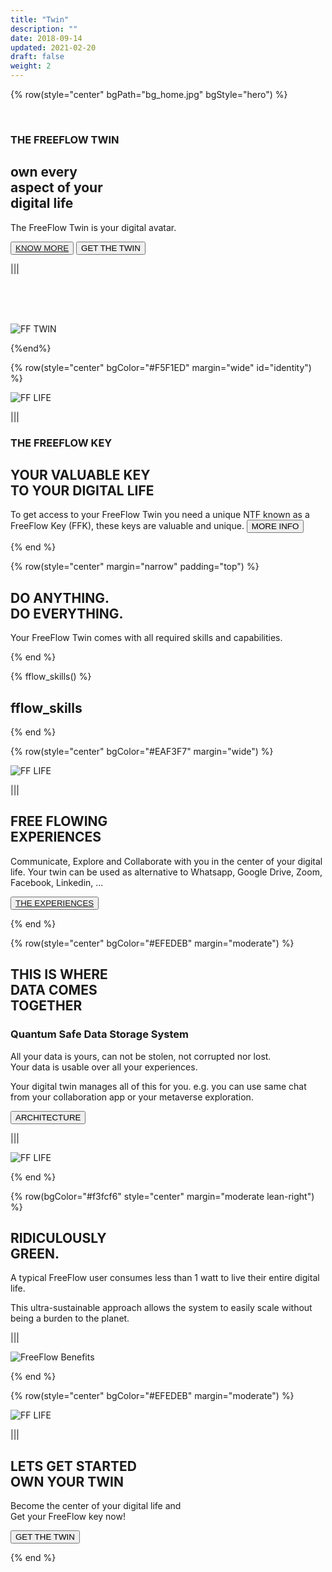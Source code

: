 ```yaml
---
title: "Twin"
description: ""
date: 2018-09-14
updated: 2021-02-20
draft: false
weight: 2
---
```


<!-- section 1 (heade FF TWIN) -->

{% row(style="center" bgPath="bg_home.jpg" bgStyle="hero") %}

<br>



### THE FREEFLOW TWIN

## own every <br> aspect of your <br> digital life



The FreeFlow Twin is your digital avatar.

<button>[KNOW MORE](/twin/#identity)</button>
<button onclick="window.open('https://threefoldfoundation.github.io/books/freeflow/network/buy/buy_my_twin.html', '_blank')">GET THE TWIN</button>

|||

<br>

<br>

<br>



![FF TWIN](twin_header.png)



{%end%}

<!-- section 2  -->


{% row(style="center" bgColor="#F5F1ED" margin="wide" id="identity") %}

![FF LIFE](twin3.png)

|||


### **THE FREEFLOW KEY**

## YOUR VALUABLE KEY <br> TO YOUR DIGITAL LIFE

To get access to your FreeFlow Twin you need a unique NTF known as a FreeFlow Key (FFK), these keys are valuable and unique.
<button class="flex mx-auto" onclick="window.open('https://threefoldfoundation.github.io/books/freeflow/network/tokens/ffk.html', '_blank')">MORE INFO</button>

{% end %}

<!-- section 3 (oldnew) -->

{% row(style="center" margin="narrow" padding="top") %}

## DO ANYTHING. <br> DO EVERYTHING.

Your FreeFlow Twin comes with all required skills and capabilities.

{% end %}

{% fflow_skills() %}

## fflow_skills

{% end %}

{% row(style="center" bgColor="#EAF3F7" margin="wide") %}

![FF LIFE](twin5.png)

|||

## FREE FLOWING <br> EXPERIENCES

Communicate, Explore and Collaborate with you in the center of your digital life. Your twin can be used as alternative to Whatsapp, Google Drive, Zoom, Facebook, Linkedin, ...

<button>[THE EXPERIENCES](/experiences)</button>

{% end %}

{% row(style="center" bgColor="#EFEDEB" margin="moderate") %}

## THIS IS WHERE <br> DATA COMES <br> TOGETHER

### Quantum Safe Data Storage System

All your data is yours, can not be stolen, not corrupted nor lost. <br>Your data is usable over all your experiences. 

Your digital twin manages all of this for you. e.g. you can use same chat from your collaboration app or your metaverse exploration.

<button onclick="window.open('https://threefoldfoundation.github.io/books/freeflow/mytwin/intro/twin_architecture.html', '_blank')">ARCHITECTURE</button>

|||

![FF LIFE](twin8.png#fill)

{% end %}

{% row(bgColor="#f3fcf6" style="center" margin="moderate lean-right") %}

## RIDICULOUSLY <br> GREEN.

A typical FreeFlow user consumes less than 1 watt to live their entire digital life. 

This ultra-sustainable approach allows the system to easily scale without being a burden to the planet. 

|||

![FreeFlow Benefits](twin7.png)

{% end %}


{% row(style="center" bgColor="#EFEDEB" margin="moderate") %}

![FF LIFE](digital_life.png)

|||

## LETS GET STARTED<BR>OWN YOUR TWIN

Become the center of your digital life and <br> Get your FreeFlow key now!


<button onclick="window.open('https://threefoldfoundation.github.io/books/freeflow/network/buy/buy_my_twin.html', '_blank')">GET THE TWIN</button>



{% end %}
